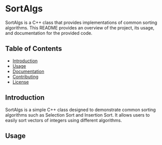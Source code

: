 # SortAlgs

SortAlgs is a C++ class that provides implementations of common sorting algorithms. This README provides an overview of the project, its usage, and documentation for the provided code.

## Table of Contents

- [Introduction](#introduction)
- [Usage](#usage)
- [Documentation](#documentation)
- [Contributing](#contributing)
- [License](#license)

## Introduction

SortAlgs is a simple C++ class designed to demonstrate common sorting algorithms such as Selection Sort and Insertion Sort. It allows users to easily sort vectors of integers using different algorithms.

## Usage

